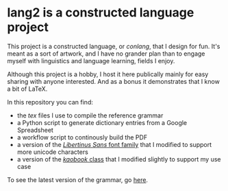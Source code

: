 # lang2 is a constructed language project

This project is a constructed language, or *conlang*, that I design for fun. It's meant as a sort of artwork, and I have no grander plan than to engage myself with linguistics and language learning, fields I enjoy.

Although this project is a hobby, I host it here publically mainly for easy sharing with anyone interested. And as a bonus it demonstrates that I know a bit of LaTeX.

In this repository you can find:
- the *tex* files I use to compile the reference grammar
- a Python script to generate dictionary entries from a Google Spreadsheet
- a workflow script to continously build the PDF
- a version of the [_Libertinus Sans_ font family](https://github.com/alerque/libertinus) that I modified to support more unicode characters
- a version of the [_kaobook_ class](https://github.com/fmarotta/kaobook) that I modified slightly to support my use case

To see the latest version of the grammar, go [here](https://github.com/seth-r-thompson/lang2/actions).